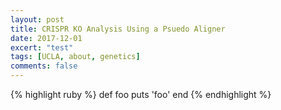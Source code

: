 ```yaml
---
layout: post
title: CRISPR KO Analysis Using a Psuedo Aligner
date: 2017-12-01
excert: "test"
tags: [UCLA, about, genetics]
comments: false
---
```


{% highlight ruby %}
def foo
  puts 'foo'
end
{% endhighlight %}
